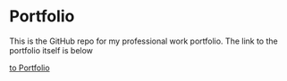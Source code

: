 # Portfolio

This is the GitHub repo for my professional work portfolio. The link to the portfolio itself is below

[to Portfolio](https://slwooten.com/)